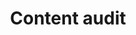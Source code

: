 ---
layout: card
title: Content audit
category: Decide
what: A listing and analysis of all the content on an existing website (including pages, files, videos, audio or other data) that your users might reasonably encounter.
why: To identify content that needs to be revised in new versions of a website. Content audits can also help you identify who is responsible for content, how often it should be updated, and what role a particular piece of content plays for users.
timeRequired: 3-8 hours
how:
  <ol>
    <li>Identify a specific user need or user question that you&rsquo;d like to address.</li>
    <li>
      Create an inventory of content on your website. Navigate through the site from the home page and note the following about every piece of content. (For repeated items like blog posts, consider capturing just a sample.)
      <ul>
        <li>Title used in the site&rsquo;s navigation for that page</li>
        <li>Title displayed on the page or item itself</li>
        <li>URL</li>
        <li>Parent page</li>
      </ul>
    </li>
    <li>Identify the main entry points for the user need you&rsquo;re addressing. This could be external marketing, the homepage, a microsite, or another page.</li>
    <li>From each entry point, trace the pages and tasks a user moves through until they address their need.</li>
    <li>
      For every piece of content they might come across on that task flow, note&#58;
      <ul>
        <li>Author(s)&#58; who wrote or created the page</li>
        <li>Content owner(s)&#58; who ensures its credibility</li>
        <li>Updated date</li>
        <li>Update frequency</li>
        <li>Comments&#58; qualitative assessment of what to change to better address your identified user need</li>
      </ul>
    </li>
  </ol>
nonPrintableContent:
  <h1>Examples from 18F</h1>
  <ul>
    <li><a href="https://18f.gsa.gov/2016/05/19/content-debt-what-it-is-where-to-find-it-and-how-to-prevent-it-in-the-first-place/">&quot;Content debt&colon; What it is, where to find it, and how to prevent it in the first place&quot;</a> Melody Kramer.</li>
  </ul>
  <h1>Additional resources</h1>
  <ul>
    <li><a href="http://uxmastery.com/how-to-conduct-a-content-audit/">&ldquo;How to Conduct a Content Audit.&rdquo;</a> UX Mastery.</li>
    <li><a href="http://blog.braintraffic.com/2012/04/auditing-big-sites-doesn%E2%80%99t-have-to-be-taxing/">&ldquo;Auditing Big Sites Doesn&rsquo;t Have to Be Taxing.&rdquo;</a> Christine Anameier.</li>
  </ul>
governmentConsiderations:
  <p>No PRA implications. No information is collected from members of the public.</p>
---